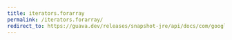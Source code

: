```yaml
---
title: iterators.forarray
permalink: /iterators.forarray/
redirect_to: https://guava.dev/releases/snapshot-jre/api/docs/com/google/common/collect/Iterators.html#forArray-T...-
---
```

